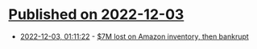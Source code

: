 # [Published on 2022-12-03](index.md)

* [2022-12-03, 01:11:22](https://news.ycombinator.com/item?id=33839191) - [$7M lost on Amazon inventory, then bankrupt](https://medium.com/@david073/7-million-dollar-amazon-bankrupt-cf977fb085f5)
